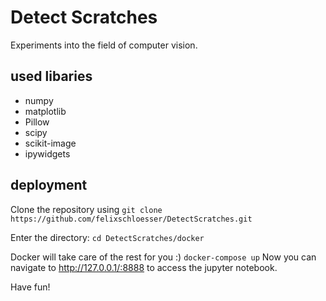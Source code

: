 # Detect Scratches
Experiments into the field of computer vision.

## used libaries
* numpy
* matplotlib
* Pillow
* scipy
* scikit-image
* ipywidgets

## deployment
Clone the repository using
`git clone https://github.com/felixschloesser/DetectScratches.git`

Enter the directory: `cd DetectScratches/docker`

Docker will take care of the rest for you :)
`docker-compose up`
Now you can navigate to http://127.0.0.1/:8888 to access the jupyter notebook.

Have fun!
